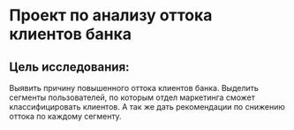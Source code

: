 # Проект по анализу оттока клиентов банка
## Цель исследования:
Выявить причину повышенного оттока клиентов банка. Выделить сегменты пользователей, по которым отдел маркетинга сможет классифицировать клиентов. А так же дать рекомендации по снижению оттока по каждому сегменту.

